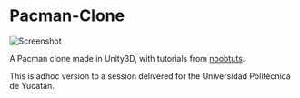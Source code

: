 Pacman-Clone
============

![Screenshot](http://i.imgur.com/GQcmfQY.png)

A Pacman clone made in Unity3D, with tutorials from [noobtuts](http://noobtuts.com/unity/2d-pacman-game). 

This is adhoc version to a session delivered for the Universidad Politécnica de Yucatán. 
